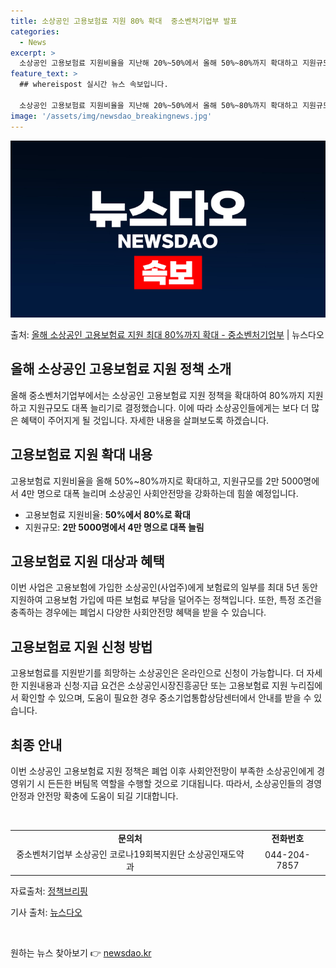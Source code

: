 ```yaml
---
title: 소상공인 고용보험료 지원 80% 확대  중소벤처기업부 발표
categories:
  - News
excerpt: >
  소상공인 고용보험료 지원비율을 지난해 20%~50%에서 올해 50%~80%까지 확대하고 지원규모도 2만 50…
feature_text: >
  ## whereispost 실시간 뉴스 속보입니다.

  소상공인 고용보험료 지원비율을 지난해 20%~50%에서 올해 50%~80%까지 확대하고 지원규모도 2만 50…
image: '/assets/img/newsdao_breakingnews.jpg'
---
```


![뉴스다오 속보](/assets/img/newsdao_breakingnews.jpg)

<p>출처: <a href="https://newsdao.kr/2965" rel="dofollow">올해 소상공인 고용보험료 지원 최대 80%까지 확대 - 중소벤처기업부</a> | 뉴스다오</p>

<h2 data-ke-size="size26">올해 소상공인 고용보험료 지원 정책 소개</h2>
<p data-ke-size="size16">올해 중소벤처기업부에서는 소상공인 고용보험료 지원 정책을 확대하여 80%까지 지원하고 지원규모도 대폭 늘리기로 결정했습니다. 이에 따라 소상공인들에게는 보다 더 많은 혜택이 주어지게 될 것입니다. 자세한 내용을 살펴보도록 하겠습니다.</p>

<h2 data-ke-size="size26">고용보험료 지원 확대 내용</h2>
<p data-ke-size="size16">고용보험료 지원비율을 올해 50%~80%까지로 확대하고, 지원규모를 2만 5000명에서 4만 명으로 대폭 늘리며 소상공인 사회안전망을 강화하는데 힘쓸 예정입니다.</p>
<ul>
  <li>고용보험료 지원비율: <b>50%에서 80%로 확대</b></li>
  <li>지원규모: <b>2만 5000명에서 4만 명으로 대폭 늘림</b></li>
</ul>

<h2 data-ke-size="size26">고용보험료 지원 대상과 혜택</h2>
<p data-ke-size="size16">이번 사업은 고용보험에 가입한 소상공인(사업주)에게 보험료의 일부를 최대 5년 동안 지원하여 고용보험 가입에 따른 보험료 부담을 덜어주는 정책입니다. 또한, 특정 조건을 충족하는 경우에는 폐업시 다양한 사회안전망 혜택을 받을 수 있습니다.</p>

<h2 data-ke-size="size26">고용보험료 지원 신청 방법</h2>
<p data-ke-size="size16">고용보험료를 지원받기를 희망하는 소상공인은 온라인으로 신청이 가능합니다. 더 자세한 지원내용과 신청·지급 요건은 소상공인시장진흥공단 또는 고용보험료 지원 누리집에서 확인할 수 있으며, 도움이 필요한 경우 중소기업통합상담센터에서 안내를 받을 수 있습니다.</p>

<h2 data-ke-size="size26">최종 안내</h2>
<p data-ke-size="size16">이번 소상공인 고용보험료 지원 정책은 폐업 이후 사회안전망이 부족한 소상공인에게 경영위기 시 든든한 버팀목 역할을 수행할 것으로 기대됩니다. 따라서, 소상공인들의 경영 안정과 안전망 확충에 도움이 되길 기대합니다.</p>
<p data-ke-size="size16">&nbsp;</p>
<table>
  <tbody>
    <tr>
      <td style="text-align: center; height: 17px;"><b>문의처</b></td>
      <td style="text-align: center; height: 17px;"><b>전화번호</b></td>
    </tr>
    <tr>
      <td style="text-align: center; height: 17px;">중소벤처기업부 소상공인 코로나19회복지원단 소상공인재도약과</td>
      <td style="text-align: center; height: 17px;">044-204-7857</td>
    </tr>
  </tbody>
</table>
<p data-ke-size="size16">자료출처: <a href="https://https://www.korea.kr">정책브리핑</a></p>
<p data-ke-size="size16">기사 출처: <a href="https://newsdao.kr/2965">뉴스다오</a></p>
<p data-ke-size="size16">&nbsp;</p> 

원하는 뉴스 찾아보기 👉 <a href="https://newsdao.kr" rel="dofollow">newsdao.kr</a>


